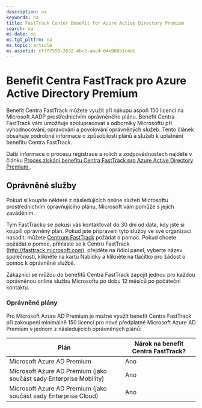 ```yaml
---
description: na
keywords: na
title: FastTrack Center Benefit for Azure Active Directory Premium
search: na
ms.date: na
ms.tgt_pltfrm: na
ms.topic: article
ms.assetid: cf7f7550-2632-4bc2-aac4-04e988b1c4db
---
```

# Benefit Centra FastTrack pro Azure Active Directory Premium
Benefit Centra FastTrack můžete využít při nákupu aspoň 150 licencí na Microsoft AADP prostřednictvím oprávněného plánu. Benefit Centra FastTrack vám umožňuje spolupracovat s odborníky Microsoftu při vyhodnocování, opravování a povolování oprávněných služeb. Tento článek obsahuje podrobné informace o způsobilosti plánů a služeb k uplatnění benefitu Centra FastTrack.

Další informace o procesu registrace a rolích a zodpovědnostech najdete v článku [Proces získání benefitu Centra FastTrack pro Azure Active Directory Premium ](../Topic/FastTrack_Center_Benefit_Process_for_Azure_Active_Directory_Premium_.md).

## Oprávněné služby
Pokud si koupíte některé z následujících online služeb Microsoftu prostřednictvím opravňujícího plánu, Microsoft vám pomůže s jejich zaváděním.

Tým FastTracku se pokusí vás kontaktovat do 30 dní od data, kdy jste si koupili oprávněný plán. Pokud jste připravení tyto služby ve své organizaci nasadit, můžete [Centrum FastTrack](http://fasttrack.microsoft.com/) požádat o pomoc. Pokud chcete požádat o pomoc, přihlaste se k Centru FastTrack (http://fasttrack.microsoft.com), přejděte na řídicí panel, vyberte název společnosti, klikněte na kartu Nabídky a klikněte na tlačítko pro žádost o pomoc k oprávněné službě.

Zákazníci se můžou do benefitů Centra FastTrack zapojit jednou pro každou oprávněnou online službu Microsoftu po dobu 12 měsíců po počáteční kontaktu.

### Oprávněné plány
Pro Microsoft Azure AD Premium je možné využít benefit Centra FastTrack při zakoupení minimálně 150 licencí pro nové předplatné Microsoft Azure AD Premium v jednom z následujících oprávněných plánů:

|Plán|Nárok na benefit Centra FastTrack?|
|--------|--------------------------------------|
|Microsoft Azure AD Premium|Ano|
|Microsoft Azure AD Premium (jako součást sady Enterprise Mobility)|Ano|
|Microsoft Azure AD Premium (jako součást sady Enterprise Cloud)|Ano|
